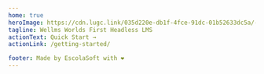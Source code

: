 ```yaml
---
home: true
heroImage: https://cdn.lugc.link/035d220e-db1f-4fce-91dc-01b52633dc5a/-/preview/-/stretch/off/-/format/auto/-/quality/normal/-/resize/368x/
tagline: Wellms Worlds First Headless LMS
actionText: Quick Start →
actionLink: /getting-started/

footer: Made by EscolaSoft with ❤️
---
```

